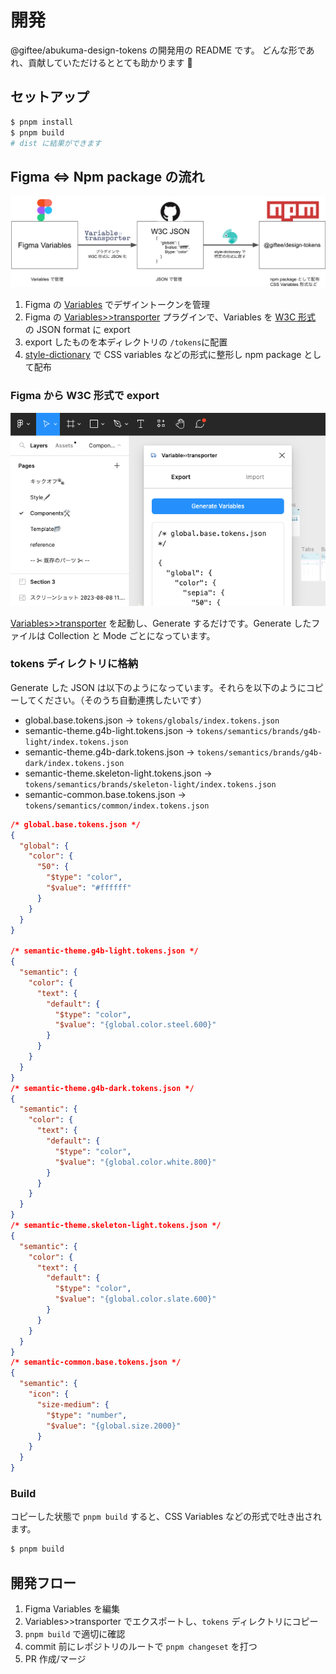 # 開発

@giftee/abukuma-design-tokens の開発用の README です。
どんな形であれ、貢献していただけるととても助かります 🙇

## セットアップ

```bash
$ pnpm install
$ pnpm build
# dist に結果ができます
```

## Figma <=> Npm package の流れ

<img src="assets/flow.png" />

1. Figma の [Variables](https://help.figma.com/hc/ja/articles/15339657135383-Figma%E3%81%A7%E3%81%AE%E3%83%90%E3%83%AA%E3%82%A2%E3%83%96%E3%83%AB%E3%81%AB%E9%96%A2%E3%81%99%E3%82%8B%E3%82%AC%E3%82%A4%E3%83%89) でデザイントークンを管理
2. Figma の [Variables>>transporter](https://www.figma.com/community/plugin/1261261815164515762/variabletransporter) プラグインで、Variables を [W3C 形式](https://tr.designtokens.org/format/) の JSON format に export
3. export したものを本ディレクトリの `/tokens`に配置
4. [style-dictionary](https://amzn.github.io/style-dictionary/#/) で CSS variables などの形式に整形し npm package として配布

### Figma から W3C 形式で export

<img src="assets/variables_export.png" />

[Variables>>transporter](https://www.figma.com/community/plugin/1261261815164515762/variabletransporter) を起動し、Generate するだけです。Generate したファイルは Collection と Mode ごとになっています。

### tokens ディレクトリに格納

Generate した JSON は以下のようになっています。それらを以下のようにコピーしてください。（そのうち自動連携したいです）

- global.base.tokens.json → `tokens/globals/index.tokens.json`
- semantic-theme.g4b-light.tokens.json → `tokens/semantics/brands/g4b-light/index.tokens.json`
- semantic-theme.g4b-dark.tokens.json → `tokens/semantics/brands/g4b-dark/index.tokens.json`
- semantic-theme.skeleton-light.tokens.json → `tokens/semantics/brands/skeleton-light/index.tokens.json`
- semantic-common.base.tokens.json → `tokens/semantics/common/index.tokens.json`

```json
/* global.base.tokens.json */
{
  "global": {
    "color": {
      "50": {
        "$type": "color",
        "$value": "#ffffff"
      }
    }
  }
}

/* semantic-theme.g4b-light.tokens.json */
{
  "semantic": {
    "color": {
      "text": {
        "default": {
          "$type": "color",
          "$value": "{global.color.steel.600}"
        }
      }
    }
  }
}
/* semantic-theme.g4b-dark.tokens.json */
{
  "semantic": {
    "color": {
      "text": {
        "default": {
          "$type": "color",
          "$value": "{global.color.white.800}"
        }
      }
    }
  }
}
/* semantic-theme.skeleton-light.tokens.json */
{
  "semantic": {
    "color": {
      "text": {
        "default": {
          "$type": "color",
          "$value": "{global.color.slate.600}"
        }
      }
    }
  }
}
/* semantic-common.base.tokens.json */
{
  "semantic": {
    "icon": {
      "size-medium": {
        "$type": "number",
        "$value": "{global.size.2000}"
      }
    }
  }
}
```

### Build

コピーした状態で `pnpm build` すると、CSS Variables などの形式で吐き出されます。

```bash
$ pnpm build
```

## 開発フロー

1. Figma Variables を編集
2. Variables>>transporter でエクスポートし、`tokens` ディレクトリにコピー
3. `pnpm build` で適切に確認
4. commit 前にレポジトリのルートで `pnpm changeset` を打つ
5. PR 作成/マージ

